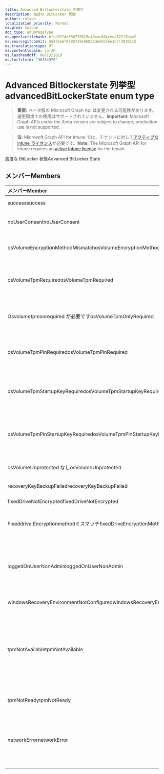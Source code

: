```yaml
---
title: Advanced Bitlockerstate 列挙型
description: 高度な BitLocker 状態
author: rolyon
localization_priority: Normal
ms.prod: Intune
doc_type: enumPageType
ms.openlocfilehash: bfce37f4c636778825c40eac084ceea52213b4e2
ms.sourcegitcommit: b5425ebf648572569b032ded5b56e1dcf3830515
ms.translationtype: MT
ms.contentlocale: ja-JP
ms.lasthandoff: 08/13/2019
ms.locfileid: "36334970"
---
```

# <a name="advancedbitlockerstate-enum-type"></a><span data-ttu-id="635c2-103">Advanced Bitlockerstate 列挙型</span><span class="sxs-lookup"><span data-stu-id="635c2-103">advancedBitLockerState enum type</span></span>

> <span data-ttu-id="635c2-104">**重要:** ベータ版の Microsoft Graph Api は変更される可能性があります。運用環境での使用はサポートされていません。</span><span class="sxs-lookup"><span data-stu-id="635c2-104">**Important:** Microsoft Graph APIs under the /beta version are subject to change; production use is not supported.</span></span>

> <span data-ttu-id="635c2-105">**注:** Microsoft Graph API for Intune では、テナントに対して[アクティブな intune ライセンス](https://go.microsoft.com/fwlink/?linkid=839381)が必要です。</span><span class="sxs-lookup"><span data-stu-id="635c2-105">**Note:** The Microsoft Graph API for Intune requires an [active Intune license](https://go.microsoft.com/fwlink/?linkid=839381) for the tenant.</span></span>

<span data-ttu-id="635c2-106">高度な BitLocker 状態</span><span class="sxs-lookup"><span data-stu-id="635c2-106">Advanced BitLocker State</span></span>

## <a name="members"></a><span data-ttu-id="635c2-107">メンバー</span><span class="sxs-lookup"><span data-stu-id="635c2-107">Members</span></span>
|<span data-ttu-id="635c2-108">メンバー</span><span class="sxs-lookup"><span data-stu-id="635c2-108">Member</span></span>|<span data-ttu-id="635c2-109">値</span><span class="sxs-lookup"><span data-stu-id="635c2-109">Value</span></span>|<span data-ttu-id="635c2-110">説明</span><span class="sxs-lookup"><span data-stu-id="635c2-110">Description</span></span>|
|:---|:---|:---|
|<span data-ttu-id="635c2-111">success</span><span class="sxs-lookup"><span data-stu-id="635c2-111">success</span></span>|<span data-ttu-id="635c2-112">.0</span><span class="sxs-lookup"><span data-stu-id="635c2-112">0</span></span>|<span data-ttu-id="635c2-113">高度な BitLocker 状態の成功</span><span class="sxs-lookup"><span data-stu-id="635c2-113">Advanced BitLocker State Success</span></span>|
|<span data-ttu-id="635c2-114">noUserConsent</span><span class="sxs-lookup"><span data-stu-id="635c2-114">noUserConsent</span></span>|<span data-ttu-id="635c2-115">1-d</span><span class="sxs-lookup"><span data-stu-id="635c2-115">1</span></span>|<span data-ttu-id="635c2-116">ユーザーが暗号化の同意を与えていません</span><span class="sxs-lookup"><span data-stu-id="635c2-116">User never gave consent for Encryption</span></span>|
|<span data-ttu-id="635c2-117">osVolumeEncryptionMethodMismatch</span><span class="sxs-lookup"><span data-stu-id="635c2-117">osVolumeEncryptionMethodMismatch</span></span>|<span data-ttu-id="635c2-118">pbm-2</span><span class="sxs-lookup"><span data-stu-id="635c2-118">2</span></span>|<span data-ttu-id="635c2-119">OS ボリュームの暗号化方法がポリシーで設定されたものと異なります</span><span class="sxs-lookup"><span data-stu-id="635c2-119">Encryption method of OS Volume is different than that set by policy</span></span>|
|<span data-ttu-id="635c2-120">osVolumeTpmRequired</span><span class="sxs-lookup"><span data-stu-id="635c2-120">osVolumeTpmRequired</span></span>|<span data-ttu-id="635c2-121">2/4</span><span class="sxs-lookup"><span data-stu-id="635c2-121">4</span></span>|<span data-ttu-id="635c2-122">TPM は OS ボリュームの保護には使用されませんが、ポリシーによって必要になります。</span><span class="sxs-lookup"><span data-stu-id="635c2-122">TPM not used for protection of OS volume, but is required by policy</span></span>|
|<span data-ttu-id="635c2-123">Osvolumetpmonrequired が必要です</span><span class="sxs-lookup"><span data-stu-id="635c2-123">osVolumeTpmOnlyRequired</span></span>|<span data-ttu-id="635c2-124">8 </span><span class="sxs-lookup"><span data-stu-id="635c2-124">8</span></span>|<span data-ttu-id="635c2-125">TPM のみの保護は OS ボリュームには使用されませんが、ポリシーによって必要になります。</span><span class="sxs-lookup"><span data-stu-id="635c2-125">TPM only protection not used for OS volume, but is required by policy</span></span>|
|<span data-ttu-id="635c2-126">osVolumeTpmPinRequired</span><span class="sxs-lookup"><span data-stu-id="635c2-126">osVolumeTpmPinRequired</span></span>|<span data-ttu-id="635c2-127">16</span><span class="sxs-lookup"><span data-stu-id="635c2-127">16</span></span>|<span data-ttu-id="635c2-128">TPM + PIN 保護は OS ボリュームには使用されませんが、ポリシーによって必要になります。</span><span class="sxs-lookup"><span data-stu-id="635c2-128">TPM+PIN protection not used for OS volume, but is required by policy</span></span>|
|<span data-ttu-id="635c2-129">osVolumeTpmStartupKeyRequired</span><span class="sxs-lookup"><span data-stu-id="635c2-129">osVolumeTpmStartupKeyRequired</span></span>|<span data-ttu-id="635c2-130">32</span><span class="sxs-lookup"><span data-stu-id="635c2-130">32</span></span>|<span data-ttu-id="635c2-131">TPM + スタートアップキー保護は OS ボリュームには使用されませんが、ポリシーによって必要になります。</span><span class="sxs-lookup"><span data-stu-id="635c2-131">TPM+Startup Key protection not used for OS volume, but is required by policy</span></span>|
|<span data-ttu-id="635c2-132">osVolumeTpmPinStartupKeyRequired</span><span class="sxs-lookup"><span data-stu-id="635c2-132">osVolumeTpmPinStartupKeyRequired</span></span>|<span data-ttu-id="635c2-133">64</span><span class="sxs-lookup"><span data-stu-id="635c2-133">64</span></span>|<span data-ttu-id="635c2-134">TPM + PIN + スタートアップキーは OS ボリュームでは使用されませんが、ポリシーによって必要になります。</span><span class="sxs-lookup"><span data-stu-id="635c2-134">TPM+PIN+Startup Key not used for OS volume, but is required by policy</span></span>|
|<span data-ttu-id="635c2-135">osVolumeUnprotected なし</span><span class="sxs-lookup"><span data-stu-id="635c2-135">osVolumeUnprotected</span></span>|<span data-ttu-id="635c2-136">128</span><span class="sxs-lookup"><span data-stu-id="635c2-136">128</span></span>|<span data-ttu-id="635c2-137">保護されていない OS ボリュームが検出された</span><span class="sxs-lookup"><span data-stu-id="635c2-137">Un-protected OS Volume was detected</span></span>|
|<span data-ttu-id="635c2-138">recoveryKeyBackupFailed</span><span class="sxs-lookup"><span data-stu-id="635c2-138">recoveryKeyBackupFailed</span></span>|<span data-ttu-id="635c2-139">256</span><span class="sxs-lookup"><span data-stu-id="635c2-139">256</span></span>|<span data-ttu-id="635c2-140">回復キーのバックアップが失敗した</span><span class="sxs-lookup"><span data-stu-id="635c2-140">Recovery key backup failed</span></span>|
|<span data-ttu-id="635c2-141">fixedDriveNotEncrypted</span><span class="sxs-lookup"><span data-stu-id="635c2-141">fixedDriveNotEncrypted</span></span>|<span data-ttu-id="635c2-142">512</span><span class="sxs-lookup"><span data-stu-id="635c2-142">512</span></span>|<span data-ttu-id="635c2-143">固定ドライブが暗号化されていない</span><span class="sxs-lookup"><span data-stu-id="635c2-143">Fixed Drive not encrypted</span></span>|
|<span data-ttu-id="635c2-144">Fixeddrive Encryptionmethodミスマッチ</span><span class="sxs-lookup"><span data-stu-id="635c2-144">fixedDriveEncryptionMethodMismatch</span></span>|<span data-ttu-id="635c2-145">1024</span><span class="sxs-lookup"><span data-stu-id="635c2-145">1024</span></span>|<span data-ttu-id="635c2-146">固定ドライブの暗号化方法が、ポリシーで設定されたものと異なります。</span><span class="sxs-lookup"><span data-stu-id="635c2-146">Encryption method of Fixed Drive is different than that set by policy</span></span>|
|<span data-ttu-id="635c2-147">loggedOnUserNonAdmin</span><span class="sxs-lookup"><span data-stu-id="635c2-147">loggedOnUserNonAdmin</span></span>|<span data-ttu-id="635c2-148">2048</span><span class="sxs-lookup"><span data-stu-id="635c2-148">2048</span></span>|<span data-ttu-id="635c2-149">ログオンしているユーザーが管理者ではない。これには、"AllowStandardUserEncryption" ポリシーが1に設定されている必要があります。</span><span class="sxs-lookup"><span data-stu-id="635c2-149">Logged on user is non-admin. This requires “AllowStandardUserEncryption” policy set to 1</span></span>|
|<span data-ttu-id="635c2-150">windowsRecoveryEnvironmentNotConfigured</span><span class="sxs-lookup"><span data-stu-id="635c2-150">windowsRecoveryEnvironmentNotConfigured</span></span>|<span data-ttu-id="635c2-151">4096</span><span class="sxs-lookup"><span data-stu-id="635c2-151">4096</span></span>|<span data-ttu-id="635c2-152">WinRE が構成されていません</span><span class="sxs-lookup"><span data-stu-id="635c2-152">WinRE is not configured</span></span>|
|<span data-ttu-id="635c2-153">tpmNotAvailable</span><span class="sxs-lookup"><span data-stu-id="635c2-153">tpmNotAvailable</span></span>|<span data-ttu-id="635c2-154">8192</span><span class="sxs-lookup"><span data-stu-id="635c2-154">8192</span></span>|<span data-ttu-id="635c2-155">BitLocker では TPM を使用できません。</span><span class="sxs-lookup"><span data-stu-id="635c2-155">TPM is not available for BitLocker.</span></span> <span data-ttu-id="635c2-156">これは、TPM が存在しないこと、または TPM が使用できないレジストリの上書きが設定されているか、またはホスト OS がポータブル/ローマ可能なドライブにあることを意味します。</span><span class="sxs-lookup"><span data-stu-id="635c2-156">This means TPM is not present, or TPM unavailable registry override is set or host OS is on portable/rome-able drive</span></span>|
|<span data-ttu-id="635c2-157">tpmNotReady</span><span class="sxs-lookup"><span data-stu-id="635c2-157">tpmNotReady</span></span>|<span data-ttu-id="635c2-158">16384</span><span class="sxs-lookup"><span data-stu-id="635c2-158">16384</span></span>|<span data-ttu-id="635c2-159">TPM は BitLocker の準備ができていません</span><span class="sxs-lookup"><span data-stu-id="635c2-159">TPM is not ready for BitLocker</span></span>|
|<span data-ttu-id="635c2-160">networkError</span><span class="sxs-lookup"><span data-stu-id="635c2-160">networkError</span></span>|<span data-ttu-id="635c2-161">32768</span><span class="sxs-lookup"><span data-stu-id="635c2-161">32768</span></span>|<span data-ttu-id="635c2-162">ネットワークを使用できません。</span><span class="sxs-lookup"><span data-stu-id="635c2-162">Network not available.</span></span> <span data-ttu-id="635c2-163">これは、回復キーのバックアップに必要です。</span><span class="sxs-lookup"><span data-stu-id="635c2-163">This is required for recovery key backup.</span></span> <span data-ttu-id="635c2-164">ドライブ暗号化対応デバイスの場合は、このレポートが表示されます。</span><span class="sxs-lookup"><span data-stu-id="635c2-164">This is reported for Drive Encryption capable devices</span></span>|



